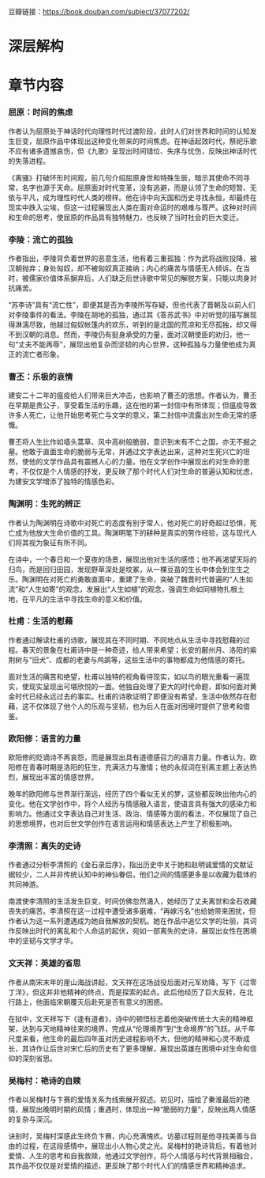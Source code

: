 豆瓣链接：https://book.douban.com/subject/37077202/

# 深层解构


# 章节内容
### 屈原：时间的焦虑
作者认为屈原处于神话时代向理性时代过渡阶段，此时人们对世界和时间的认知发生巨变，屈原作品中体现出这种变化带来的时间焦虑。在神话起效时代，祭祀乐歌不应有诸多遗憾哀伤，但《九歌》呈现出时间错位、失序与忧伤，反映出神话时代的失落进程。

《离骚》打破环形时间观，前几句介绍屈原身世和特殊生辰，暗示其使命不同寻常，名字也源于天命。屈原面对时代变革，没有逃避，而是认领了生命的短暂、无依与平凡，成为理性时代人类的榜样。他在诗中向天国和历史寻找永恒，却最终在现实中跌入尘埃，但这一过程展现出人类在面对命运时的艰难与尊严。这种对时间和生命的思考，使屈原的作品具有独特魅力，也反映了当时社会的巨大变迁。

### 李陵：流亡的孤独
作者指出，李陵背负着世界的恶意生活，他有着三重孤独：作为武将战败投降，被汉朝抛弃；身处匈奴，却不被匈奴真正接纳；内心的痛苦与情感无人倾诉。在当时，被儒家价值体系摒弃后，人们缺乏后世诗歌中常见的解脱方案，只能以肉身对抗痛苦。

“苏李诗”具有“流亡性”，即便其是否为李陵所写存疑，但也代表了晋朝及以前人们对李陵事件的看法。李陵在胡地的孤独，通过其《答苏武书》中对听觉的描写展现得淋漓尽致，他越过匈奴帐篷内的欢乐，听到的是北国的荒凉和无尽孤独，却又得不到汉朝的消息。然而，李陵仍有挺身承受的力量，面对汉朝使臣的劝归，他一句“丈夫不能再辱”，展现出他复杂而坚韧的内心世界，这种孤独与力量使他成为真正的流亡者形象。

### 曹丕：乐极的哀情
建安二十二年的瘟疫给人们带来巨大冲击，也影响了曹丕的思想。作者认为，曹丕在早期是贵公子，享受着生活的乐趣，这在他的第一封信中有所体现；但瘟疫导致许多人死亡，让他开始思考死亡与文学的意义，第二封信中流露出对生命无常的感慨。

曹丕将人生比作如墙头蒿草、风中高树般脆弱，意识到未有不亡之国，亦无不掘之墓。他敢于直面生命的脆弱与无常，并通过文字表达出来，这种对生死兴亡的坦然，使他的文学作品具有震撼人心的力量。他在文学创作中展现出的对生命的思考，不仅仅是个人情感的抒发，更反映了那个时代人们对生命的普遍认知和忧虑，为建安文学增添了独特的情感色彩。

### 陶渊明：生死的辨正
作者认为陶渊明在诗歌中对死亡的态度有别于常人，他对死亡的好奇超过恐惧，死亡成为他放大生命价值的工具。陶渊明笔下的耕种是真实的劳作经验，这与现代人们将其视为象征有所不同。

在诗中，一个春日和一个夏夜的场景，展现出他对生活的感悟；他不再渴望天际的归鸟，而是回归田园，发现野草深处是坟冢，从一棵豆苗的生长中体会到生生之乐。陶渊明在对死亡的勇敢直面中，重建了生命，突破了魏晋时代普遍的“人生如流”和“人生如寄”的观念，发展出“人生如植”的观念，强调生命如同植物扎根土地，在平凡的生活中寻找生命的意义和价值。 

### 杜甫：生活的慰藉
作者通过解读杜甫的诗歌，展现其在不同时期、不同地点从生活中寻找慰藉的过程。春天的景象在杜甫诗中是一种奇迹，给人带来希望；长安的鄜州月、洛阳的紫荆树与“旧犬”、成都的老妻与鸬鹚等，这些生活中的事物都成为他情感的寄托。

面对生活的痛苦和绝望，杜甫以独特的视角看待现实，如以鸟的眼光重看一遍现实，使现实呈现出可堪欣悦的一面。他独自处理了更大的时代命题，即如何面对黄金时代已经永远过去的事实。杜甫的诗歌证明了即便没有希望，生活中依然存在慰藉，这不仅体现了他个人的乐观与坚韧，也为后人在面对困境时提供了思考和借鉴。 

### 欧阳修：语言的力量
欧阳修的贬谪诗不再哀怨，而是展现出具有道德感召力的语言力量。作者认为，欧阳修在青春时期是洛阳的狂生，充满活力与激情；他的永叔词在别离主题上表达热烈，展现出丰富的情感世界。

晚年的欧阳修与世界渐行渐远，经历了四个看似无关的梦，这些都反映出他内心的变化。他在文学创作中，将个人经历与情感融入语言，使语言具有强大的感染力和影响力。他通过文字表达自己对生活、政治、情感等方面的看法，不仅展现了自己的思想境界，也对后世文学创作在语言运用和情感表达上产生了积极影响。 

### 李清照：离失的史诗
作者通过分析李清照的《金石录后序》，指出历史中关于她和赵明诚爱情的文献证据较少，二人并非传统认知中的神仙眷侣，他们之间的情感更多是以收藏为载体的共同神游。

南渡使李清照的生活发生巨变，时间仿佛忽然涌入，她经历了丈夫离世和金石收藏丧失的痛苦。李清照在这一过程中遭受诸多磨难，“再嫁污名”也给她带来困扰，但作者认为这一系列遭遇成为她自我解放的契机。她在作品中追忆文学的壮丽，其词作反映出时代的离乱和个人命运的起伏，宛如一部离失的史诗，展现出女性在困境中的坚韧与文学才华。 

### 文天祥：英雄的省思
作者从南宋末年的崖山海战讲起，文天祥在这场战役后面对元军劝降，写下《过零丁洋》，但这并非他精神的终点，而是探索的起点。此后他经历了巨大反转，在北行路上，他面临宋朝覆灭后赴死是否有意义的困惑。

在狱中，文天祥写下《逢有道者》，诗中的顿悟标志着他突破传统士大夫的精神框架，达到与天地精神往来的境界，完成从“伦理境界”到“生命境界”的飞跃。从千年尺度来看，他生命的最后四年虽对历史进程影响不大，但他的精神和心灵不断成长，其诗作让后世对宋亡后的历史有了更多理解，展现出英雄在困境中对生命和信仰的深刻省思。 

### 吴梅村：艳诗的自赎
作者以吴梅村与卞赛的爱情关系为线索展开叙述。初见时，描绘了秦淮最后的艳情，展现出晚明时期的风情；重遇时，体现出一种“脆弱的力量”，反映出两人情感的复杂与深沉。

诀别时，吴梅村深感此生终负卞赛，内心充满愧疚。访墓过程则是他寻找美善与自由的过程，在这段感情中，展现出小人物心灵之光。吴梅村的艳诗背后，有着他对爱情、人生的思考和自我救赎，他通过文学创作，将个人情感与时代背景相融合，其作品不仅仅是对爱情的描述，更反映了那个时代人们的情感世界和精神追求。 